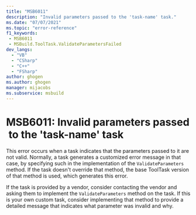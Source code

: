 ```yaml
---
title: "MSB6011"
description: "Invalid parameters passed to the 'task-name' task."
ms.date: "07/07/2021"
ms.topic: "error-reference"
f1_keywords:
 - MSB6011
 - MSBuild.ToolTask.ValidateParametersFailed
dev_langs:
  - "VB"
  - "CSharp"
  - "C++"
  - "FSharp"
author: ghogen
ms.author: ghogen
manager: mijacobs
ms.subservice: msbuild
---
```

# MSB6011: Invalid parameters passed to the 'task-name' task

This error occurs when a task indicates that the parameters passed to it are not valid. Normally, a task generates a customized error message in that case, by specifying such in the implementation of the `ValidateParameters` method. If the task doesn't override that method, the base ToolTask version of that method is used, which generates this error.

If the task is provided by a vendor, consider contacting the vendor and asking them to implement the `ValidateParameters` method on the task. If this is your own custom task, consider implementing that method to provide a detailed message that indicates what parameter was invalid and why.
